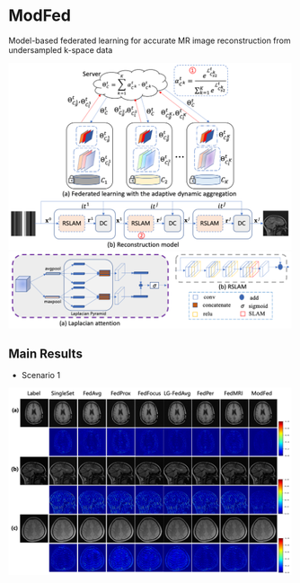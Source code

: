 # ModFed

Model-based federated learning for accurate MR image reconstruction from undersampled k-space data

<img src="/assets/fig1.png" alt="Description" width="700">

<img src="/assets/fig2.png" alt="Description" width="600">

## Main Results

- Scenario 1
<img src="/assets/fig3.png" alt="Description" width="600">